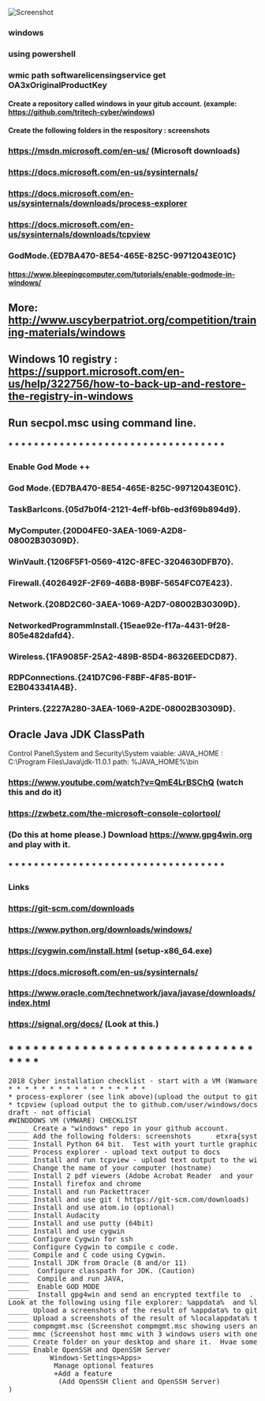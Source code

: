 
![Screenshot](edge-github.png)
### windows
### using powershell
### wmic path softwarelicensingservice get OA3xOriginalProductKey
#### Create a repository called windows in your gitub account. (example: https://github.com/tritech-cyber/windows)
#### Create the following folders in the respository : screenshots
### https://msdn.microsoft.com/en-us/  (Microsoft downloads)
### https://docs.microsoft.com/en-us/sysinternals/
### https://docs.microsoft.com/en-us/sysinternals/downloads/process-explorer
### https://docs.microsoft.com/en-us/sysinternals/downloads/tcpview

### GodMode.{ED7BA470-8E54-465E-825C-99712043E01C}
#### https://www.bleepingcomputer.com/tutorials/enable-godmode-in-windows/
## More: http://www.uscyberpatriot.org/competition/training-materials/windows
## Windows 10 registry : https://support.microsoft.com/en-us/help/322756/how-to-back-up-and-restore-the-registry-in-windows
## Run secpol.msc using command line.
### * * * * * * * * * * * * * * * * * * * * * * * * * * * * * * * * * * 
### Enable God Mode ++
### God Mode.{ED7BA470-8E54-465E-825C-99712043E01C}.
### TaskBarIcons.{05d7b0f4-2121-4eff-bf6b-ed3f69b894d9}.
### MyComputer.{20D04FE0-3AEA-1069-A2D8-08002B30309D}.
### WinVault.{1206F5F1-0569-412C-8FEC-3204630DFB70}.
### Firewall.{4026492F-2F69-46B8-B9BF-5654FC07E423}.
### Network.{208D2C60-3AEA-1069-A2D7-08002B30309D}.
### NetworkedProgrammInstall.{15eae92e-f17a-4431-9f28-805e482dafd4}.
### Wireless.{1FA9085F-25A2-489B-85D4-86326EEDCD87}.
### RDPConnections.{241D7C96-F8BF-4F85-B01F-E2B043341A4B}.
### Printers.{2227A280-3AEA-1069-A2DE-08002B30309D}.
### 
## Oracle Java JDK ClassPath
Control Panel\System and Security\System
vaiable: JAVA_HOME : C:\Program Files\Java\jdk-11.0.1
path: %JAVA_HOME%\bin
###
### https://www.youtube.com/watch?v=QmE4LrBSChQ  (watch this and do it)
### https://zwbetz.com/the-microsoft-console-colortool/
### (Do this at home please.)  Download https://www.gpg4win.org  and play with it.
### * * * * * * * * * * * * * * * * * * * * * * * * * * * * * * * * * * 
### Links
### https://git-scm.com/downloads
### https://www.python.org/downloads/windows/
### https://cygwin.com/install.html (setup-x86_64.exe)
### https://docs.microsoft.com/en-us/sysinternals/
### https://www.oracle.com/technetwork/java/javase/downloads/index.html
### https://signal.org/docs/  (Look at this.)

## * * * * * * * * * * * * * * * * * * * * * * * * * * * * * * * * * *
<pre>
2018 Cyber installation checklist - start with a VM (Wamware)
* * * * * * * * * * * * * * * * * 
* process-explorer (see link above)(upload the output to github.com/user/windows/docs/
* tcpview (upload output the to github.com/user/windows/docs/)
draft - not official
#WINDDOWS VM (VMWARE) CHECKLIST
_____ Create a "windows" repo in your github account.
_____ Add the following folders: screenshots      etxra{system, security, docs}
_____ Install Python 64 bit.  Test with yourt turtle graphics.
_____ Process explorer - upload text output to docs
_____ Install and run tcpview - upload text output to the windows repository
_____ Change the name of your computer (hostname)
_____ Install 2 pdf viewers (Adobe Acrobat Reader  and your choice)
_____ Install firefox and chrome
_____ Install and run Packettracer
_____ Install and use git ( https://git-scm.com/downloads)
_____ Install and use atom.io (optional)
_____ Install Audacity
_____ Install and use putty (64bit)
_____ Install and use cygwin
_____ Configure Cygwin for ssh
_____ Configure Cygwin to compile c code.
_____ Compile and C code using Cygwin.
_____ Install JDK from Oracle (8 and/or 11)
_____  Configure classpath for JDK. (Caution)
_____  Compile and run JAVA,
_____  Enable GOD MODE 
_____  Install gpg4win and send an encrypted textfile to  . . .
Look at the following using file explorer: %appdata%  and %localappdata%
_____ Upload a screenshots of the result of %appdata% to github
_____ Upload a screenshots of the result of %localappdata% to github
_____ compmgmt.msc (Screenshot compmgmt.msc showing users and a custom group.)
_____ mmc (Screenshot host mmc with 3 windows users with one user in a custom group.)
_____ Create folder on your desktop and share it.  Hvae someone add files to that folder.
_____ Enable OpenSSH and OpenSSH Server 
          Windows-Settings>Apps>
           Manage optional features
           +Add a feature
            (Add OpenSSH Client and OpenSSH Server)
</pre)
. . . .



notes:
### https://en.wikipedia.org/wiki/Microsoft_Baseline_Security_Analyzer
### https://www.microsoft.com/en-us/download/details.aspx?id=19892 (Microsoft Baseline Security Analyzer)
### (the above is out of date>)
